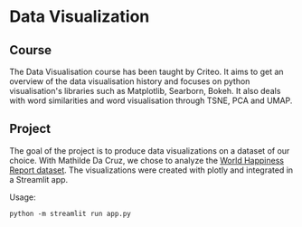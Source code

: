 # Data Visualization

## Course

The Data Visualisation course has been taught by Criteo. It aims to get an overview of the data visualisation history and focuses on python visualisation's libraries such as Matplotlib, Searborn, Bokeh. It also deals with word similarities and word visualisation through TSNE, PCA and UMAP.

## Project

The goal of the project is to produce data visualizations on a dataset of our choice. With Mathilde Da Cruz, we chose to analyze the [World Happiness Report dataset](https://www.kaggle.com/datasets/mathurinache/world-happiness-report/code?datasetId=748584&sortBy=voteCount). The visualizations were created with plotly and integrated in a Streamlit app.

Usage:

    python -m streamlit run app.py